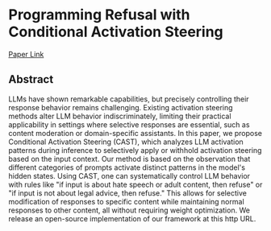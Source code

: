 # Programming Refusal with Conditional Activation Steering

[Paper Link](https://arxiv.org/abs/2409.05907)

## Abstract

LLMs have shown remarkable capabilities, but precisely controlling their response behavior remains challenging. Existing activation steering methods alter LLM behavior indiscriminately, limiting their practical applicability in settings where selective responses are essential, such as content moderation or domain-specific assistants. In this paper, we propose Conditional Activation Steering (CAST), which analyzes LLM activation patterns during inference to selectively apply or withhold activation steering based on the input context. Our method is based on the observation that different categories of prompts activate distinct patterns in the model's hidden states. Using CAST, one can systematically control LLM behavior with rules like "if input is about hate speech or adult content, then refuse" or "if input is not about legal advice, then refuse." This allows for selective modification of responses to specific content while maintaining normal responses to other content, all without requiring weight optimization. We release an open-source implementation of our framework at this http URL. 